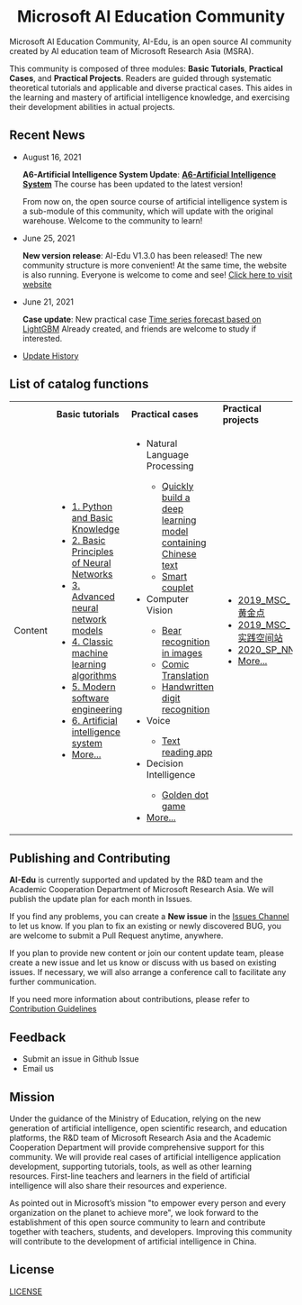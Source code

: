 <h1 align="center">Microsoft AI Education Community</h1>

Microsoft AI Education Community, AI-Edu, is an open source AI community created by AI education team of Microsoft Research Asia (MSRA).
  
This community is composed of three modules: **Basic Tutorials**, **Practical Cases**, and **Practical Projects**. Readers are guided through systematic theoretical tutorials and applicable and diverse practical cases. This aides in the learning and mastery of artificial intelligence knowledge, and exercising their development abilities in actual projects.

## **Recent News**
- August 16, 2021
  
  **A6-Artificial Intelligence System Update**: **[A6-Artificial Intelligence System](../基础教程/A6-人工智能系统)** The course has been updated to the latest version!
  
  From now on, the open source course of artificial intelligence system is a sub-module of this community, which will update with the original warehouse. Welcome to the community to learn!

- June 25, 2021
  
  **New version release**: AI-Edu V1.3.0 has been released! The new community structure is more convenient! At the same time, the website is also running. Everyone is welcome to come and see! [Click here to visit website](https://microsoft.github.io/ai-edu/)

- June 21, 2021
  
  **Case update**: New practical case [Time series forecast based on LightGBM](../实践案例/B16-基于LightGBM的时间序列预测) Already created, and friends are welcome to study if interested.

- [Update History](../docs/News.md)

## **List of catalog functions**  

<table>
    <tbody>
        <tr>
            <td></td>
            <td>
                <b>Basic tutorials</b>
            </td>
            <td>
                <b>Practical cases</b>
            </td>
            <td>
                <b>Practical projects</b>
            </td>
        </tr>
        <tr>
            <td>Content</td>
            <td>
                <ul>
                    <li><a href="../基础教程/A1-Python与基础知识/README.md">1. Python and Basic Knowledge</a></li>
                    <li><a href="../基础教程/A2-神经网络基本原理/README.md">2. Basic Principles of Neural Networks</a></li>
                    <li><a href="../基础教程/A3-神经网络高级模型（征稿）/README.md">3. Advanced neural network models</a></li>
                    <li><a href="../基础教程/A4-经典机器学习算法（征稿）/README.md">4. Classic machine learning algorithms</a></li>
                    <li><a href="../基础教程/A5-现代软件工程（更新中）/README.md">5. Modern software engineering</a></li>
                    <li><a href="../基础教程/A6-人工智能系统/README.md">6. Artificial intelligence system</a></li>
                    <li><a href="../基础教程/README.md">More...</a></li>
                </ul>
            </td>
            <td>
                <ul>
                    <li>Natural Language Processing</a></li>
                        <ul>
                            <li>
                                <a href="../实践案例/B14-快速构建中文文本蕴含深度学习模型/README.md">Quickly build a deep learning model containing Chinese text</a>
                            </li>
                            <li>
                                <a href="../实践案例/B13-AI对联生成案例/README.md">Smart couplet</a>
                            </li>
                        </ul>
                    <li>Computer Vision</li>
                        <ul>
                            <li>
                                <a href="../实践案例/B03-看图识熊/README.md">Bear recognition in images</a>
                            </li>
                            <li>
                                <a href="../实践案例/B01-漫画翻译/README.md">Comic Translation</a>
                            </li>
                            <li>
                                <a href="../实践案例/B07-手写数字识别/README.md">Handwritten digit recognition</a>
                            </li>
                        </ul>
                    <li>Voice</li>
                        <ul>
                            <li>
                                <a href="../实践案例/B05-文本朗读应用/README.md">Text reading app</a>
                            </li>
                        </ul>
                    <li>Decision Intelligence</li>
                        <ul>
                            <li>
                                <a href="../实践案例/B08-黄金点游戏/README.md">Golden dot game</a>
                            </li>
                        </ul>
                    <li><a href="../实践案例/README.md">More...</a></li>
                </ul>
            </td>
            <td>
                <ul>
                    <li><a href="../实践项目/2019_MSC_黄金点/README.md">2019_MSC_黄金点</a></li>
                    <li><a href="../实践项目/2019_MSC_实践空间站/README.md">2019_MSC_实践空间站</a></li>
                    <li><a href="../实践项目/2020_SP_NNI/README.md">2020_SP_NNI</a></li>
                    <li><a href="../实践项目/README.md">More...</a></li>
                </ul>
            </td>
        </tr>
    </tbody>
</table>

## **Publishing and Contributing**
**AI-Edu** is currently supported and updated by the R&D team and the Academic Cooperation Department of Microsoft Research Asia. We will publish the update plan for each month in Issues.

If you find any problems, you can create a **New issue** in the [Issues Channel](https://github.com/microsoft/ai-edu/issues) to let us know. If you plan to fix an existing or newly discovered BUG, you are welcome to submit a Pull Request anytime, anywhere.

If you plan to provide new content or join our content update team, please create a new issue and let us know or discuss with us based on existing issues. If necessary, we will also arrange a conference call to facilitate any further communication.

If you need more information about contributions, please refer to [Contribution Guidelines](../docs/Contributing.md)

## **Feedback**
- Submit an issue in Github Issue
- Email us

## **Mission**
Under the guidance of the Ministry of Education, relying on the new generation of artificial intelligence, open scientific research, and education platforms, the R&D team of Microsoft Research Asia and the Academic Cooperation Department will provide comprehensive support for this community. We will provide real cases of artificial intelligence application development, supporting tutorials, tools, as well as other learning resources. First-line teachers and learners in the field of artificial intelligence will also share their resources and experience.

As pointed out in Microsoft’s mission "to empower every person and every organization on the planet to achieve more", we look forward to the establishment of this open source community to learn and contribute together with teachers, students, and developers. Improving this community will contribute to the development of artificial intelligence in China.

## **License**
[LICENSE](../LICENSE.md)
